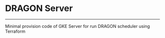 # DRAGON Server
-------

Minimal provision code of GKE Server for run DRAGON scheduler using Terraform